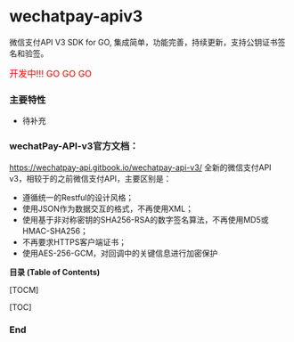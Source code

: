 # wechatpay-apiv3

微信支付API V3 SDK for GO, 集成简单，功能完善，持续更新，支持公钥证书签名和验签。


<font color=#ff0000 size=3>开发中!!! GO GO GO</font>

### 主要特性
- 待补充

### wechatPay-API-v3官方文档：
https://wechatpay-api.gitbook.io/wechatpay-api-v3/
全新的微信支付API v3，相较于的之前微信支付API，主要区别是：
- 遵循统一的Restful的设计风格；
- 使用JSON作为数据交互的格式，不再使用XML；
- 使用基于非对称密钥的SHA256-RSA的数字签名算法，不再使用MD5或HMAC-SHA256；
- 不再要求HTTPS客户端证书；
- 使用AES-256-GCM，对回调中的关键信息进行加密保护



**目录 (Table of Contents)**

[TOCM]

[TOC]


### End